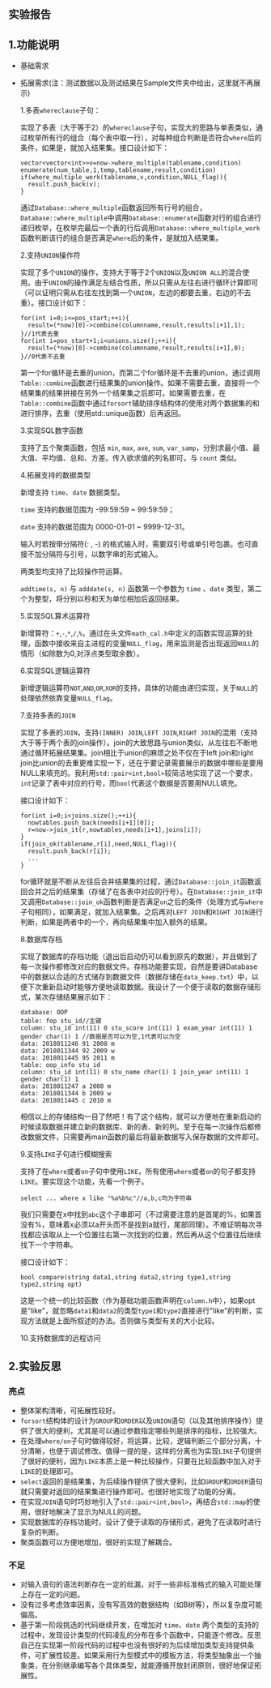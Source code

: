 ## 实验报告

## 1.功能说明

* 基础需求

* 拓展需求(注：测试数据以及测试结果在Sample文件夹中给出，这里就不再展示)

  1.多表`whereclause`子句：


  实现了多表（大于等于2）的`whereclause`子句，实现大的思路与单表类似，通过枚举所有行的组合（每个表中取一行），对每种组合判断是否符合`where`后的条件，如果是，就加入结果集。接口设计如下：

  ```
  vector<vector<int>>v=now->where_multiple(tablename,condition)
  enumerate(num_table,1,temp,tablename,result,condition)
  if(where_multiple_work(tablename,v,condition,NULL_flag)){
    result.push_back(v);
  }
  ```

  通过`Database::where_multiple`函数返回所有行号的组合，`Database::where_multiple`中调用`Database::enumerate`函数对行的组合进行递归枚举，在枚举完最后一个表的行后调用`Database::where_multiple_work`函数判断该行的组合是否满足`where`后的条件，是就加入结果集。

  

  2.支持`UNION`操作符

  实现了多个`UNION`的操作，支持大于等于2个`UNION`以及`UNION ALL`的混合使用。由于`UNION`的操作满足左结合性质，所以只需从左往右进行循环计算即可（可以证明只需从右往左找到第一个`UNION`，左边的都要去重，右边的不去重）。接口设计如下：

  ```
  for(int i=0;i<=pos_start;++i){
  	result=(*now)[0]->combine(columnname,result,results[i+1],1);
  }//1代表去重
  for(int i=pos_start+1;i<unions.size();++i){
  	result=(*now)[0]->combine(columnname,result,results[i+1],0);
  }//0代表不去重
  ```

  第一个for循环是去重的union，而第二个for循环是不去重的union，通过调用`Table::combine`函数进行结果集的union操作。如果不需要去重，直接将一个结果集的结果拼接在另外一个结果集之后即可。如果需要去重，在`Table::combine`函数中通过`forsort`辅助排序结构体的使用对两个数据集的和进行排序，去重（使用std::unique函数）后再返回。

  

  3.实现SQL数字函数

  支持了五个聚类函数，包括 `min`, `max`, `ave`, `sum`, `var_samp`，分别求最小值、最大值、平均值、总和、方差。传入欲求值的列名即可，与 `count` 类似。

  4.拓展支持的数据类型

  新增支持 `time`、`date` 数据类型。

  `time` 支持的数据范围为 -99:59:59 ~ 99:59:59；

  `date` 支持的数据范围为 0000-01-01 ~ 9999-12-31。

  输入时若按带分隔符(: , -) 的格式输入时，需要双引号或单引号包裹。也可直接不加分隔符与引号，以数字串的形式输入。

  两类型均支持了比较操作符运算。

  `addtime(s, n)` 与 `adddate(s, n)` 函数第一个参数为 `time` 、`date` 类型，第二个为整型，将分别以秒和天为单位相加后返回结果。

  5.实现SQL算术运算符

  新增算符：`+`,`-`,`*`,`/`,`%`，通过在头文件`math_cal.h`中定义的函数实现运算的处理，函数中接收来自主进程的变量`NULL_flag`，用来监测是否出现返回`NULL`的情形（如除数为0,对浮点类型取余数）。

  6.实现SQL逻辑运算符

  新增逻辑运算符`NOT`,`AND`,`OR`,`XOR`的支持，具体的功能由递归实现，关于`NULL`的处理依然依靠变量`NULL_flag`。

  7.支持多表的`JOIN`

  实现了多表的`JOIN`，支持`(INNER) JOIN`,`LEFT JOIN`,`RIGHT JOIN`的混用（支持大于等于两个表的join操作）。join的大致思路与union类似，从左往右不断地通过循环拓展结果集。join相比于union的麻烦之处不仅在于left join和right join比union的去重更难实现一下，还在于要记录需要展示的数据中哪些是要用NULL来填充的。我利用`std::pair<int,bool>`较简洁地实现了这一个要求，`int`记录了表中对应的行号，而`bool`代表这个数据是否要用NULL填充。

  接口设计如下：

  ```
  for(int i=0;i<joins.size();++i){
  	nowtables.push_back(needs[i+1][0]);
  	r=now->join_it(r,nowtables,needs[i+1],joins[i]);
  }
  if(join_ok(tablename,r[i],need,NULL_flag)){
  	result.push_back(r[i]);
  	...
  }
  ```

  for循环就是不断从左往后合并结果集的过程，通过`Database::join_it`函数返回合并之后的结果集（存储了在各表中对应的行号）。在`Database::join_it`中又调用`Database::join_ok`函数判断是否满足`on`之后的条件（处理方式与`where`子句相同），如果满足，就加入结果集。之后再对`LEFT JOIN`和`RIGHT JOIN`进行判断，如果是两者中的一个，再向结果集中加入额外的结果。

  

  8.数据库存档

  实现了数据库的存档功能（退出后启动仍可以看到原先的数据），并且做到了每一次操作都修改对应的数据文件。存档功能要实现，自然是要讲Database中的数据以合适的方式储存到数据文件（数据存储在`data_keep.txt`）中，以便下次重新启动时能够方便地读取数据。我设计了一个便于读取的数据存储形式，某次存储结果展示如下：

  ```
  database: OOP
  table: fop stu_id//主键
  column: stu_id int(11) 0 stu_score int(11) 1 exam_year int(11) 1 gender char(1) 1 //数据是否可以为空,1代表可以为空
  data: 2018011246 91 2008 m 
  data: 2018011344 92 2009 w 
  data: 2018011445 95 2011 m 
  table: oop_info stu_id
  column: stu_id int(11) 0 stu_name char(1) 1 join_year int(11) 1 gender char(1) 1 
  data: 2018011247 a 2008 m 
  data: 2018011344 b 2009 w 
  data: 2018011445 c 2010 m 
  ```

  相信以上的存储结构一目了然吧！有了这个结构，就可以方便地在重新启动的时候读取数据并建立新的数据库、新的表、新的列。至于在每一次操作后都修改数据文件，只需要再main函数的最后将最新数据写入保存数据的文件即可。

  

  9.支持`LIKE`子句进行模糊搜索

  支持了在`where`或者`on`子句中使用`LIKE`，所有使用`where`或者`on`的句子都支持`LIKE`。要实现这个功能，先看一个例子。

  ```
  select ... where x like "%a%b%c"//a,b,c均为字符串
  ```

  我们只需要在x中找到`abc`这个子串即可（不过需要注意的是首尾的%，如果首没有%，意味着x必须以a开头而不是找到a就行，尾部同理）。不难证明每次寻找都应该取从上一个位置往右第一次找到的位置，然后再从这个位置往后继续找下一个字符串。

  接口设计如下：

  ```
  bool compare(string data1,string data2,string type1,string type2,string opt)
  ```

  这是一个统一的比较函数（作为基础功能函数声明在`column.h`中），如果opt是“like"，就忽略`data1`和`data2`的类型`type1`和`type2`直接进行"like"的判断，实现方法就是上面所叙述的办法。否则做与类型有关的大小比较。

  

  10.支持数据库的远程访问

  

## 2.实验反思

### 亮点

* 整体架构清晰，可拓展性较好。
* `forsort`结构体的设计为`GROUP`和`ORDER`以及`UNION`语句（以及其他排序操作）提供了很大的便利，尤其是可以通过参数指定哪些列是排序的指标，比较强大。
* 在处理`where/on`子句时做得较好，将运算，比较，逻辑判断三个部分分离，十分清晰，也便于调试修改。值得一提的是，这样的分离也为实现`LIKE`子句提供了很好的便利，因为`LIKE`本质上是一种比较操作，只要在比较函数中加入对于`LIKE`的处理即可。
* `select`返回的是结果集，为后续操作提供了很大便利，比如`GROUP`和`ORDER`语句就只需要对返回的结果集进行操作即可。也很好地实现了功能的分离。
* 在实现`JOIN`语句时巧妙地引入了`std::pair<int,bool>`，再结合`std::map`的使用，很好地解决了显示为NULL的问题。
* 实现数据库的存档功能时，设计了便于读取的存储形式，避免了在读取时进行复杂的判断。
* 聚类函数可以方便地增加，很好的实现了解耦合。



### 不足

* 对输入语句的语法判断存在一定的纰漏，对于一些非标准格式的输入可能处理上存在一定的问题。
* 没有过多考虑效率因素，没有写高效的数据结构（如B树等），所以复杂度可能偏高。
* 基于第一阶段挑选的代码继续开发，在增加对 `time`、`date` 两个类型的支持的过程中，发现设计类型的代码凌乱的分布在多个函数中，只能逐个修改。反思自己在实现第一阶段代码的过程中也没有很好的为后续增加类型支持提供条件，可扩展性较差。如果采用行为型模式中的模板方法，将类型抽象出一个抽象类，在分别继承编写各个具体类型，就能遵循开放封闭原则，很好地保证拓展性。

